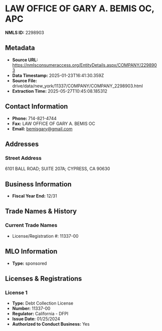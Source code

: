 # LAW OFFICE OF GARY A. BEMIS OC, APC

**NMLS ID:** 2298903

## Metadata
- **Source URL:** https://nmlsconsumeraccess.org/EntityDetails.aspx/COMPANY/2298903
- **Data Timestamp:** 2025-01-23T16:41:30.359Z
- **Source File:** drive/data/new_york/11337/COMPANY/COMPANY_2298903.html
- **Extraction Time:** 2025-05-27T10:45:08.185312

## Contact Information
- **Phone:** 714-821-4744
- **Fax:** LAW OFFICE OF GARY A. BEMIS OC
- **Email:** bemisgary@gmail.com

## Addresses
### Street Address
6101 BALL ROAD; SUITE 207A; CYPRESS, CA 90630

## Business Information
- **Fiscal Year End:** 12/31

## Trade Names & History
### Current Trade Names
- License/Registration #: 11337-00

## MLO Information
- **Type:** sponsored

## Licenses & Registrations

### License 1
- **Type:** Debt Collection License
- **Number:** 11337-00
- **Regulator:** California - DFPI
- **Issue Date:** 01/25/2024
- **Authorized to Conduct Business:** Yes

